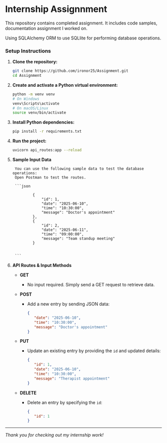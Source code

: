 # Internship Assignnment

This repository contains completed assignment. It includes code samples, documentation assignment I worked on.

Using SQLAlchemy ORM to use SQLlite for performing database operations.

### Setup Instructions

1. **Clone the repository:**
    ```bash
    git clone https://github.com/ironor25/Assignment.git
    cd Assignment
    ```

2. **Create and activate a Python virtual environment:**
    ```bash
    python -m venv venv
    # On Windows
    venv\Scripts\activate
    # On macOS/Linux
    source venv/bin/activate
    ```

3. **Install Python dependencies:**
    ```bash
    pip install -r requirements.txt
    ```


4. **Run the project:**
    ```bash
    uvicorn api_routes:app --reload
    ```

5. **Sample Input Data**

        You can use the following sample data to test the database operations:
        Open Postman to test the routes.

        ```json
        
                {
                    "id": 1,
                    "date": "2025-06-10",
                    "time": "10:30:00",
                    "message": "Doctor's appointment"
                },
                {
                    "id": 2,
                    "date": "2025-06-11",
                    "time": "09:00:00",
                    "message": "Team standup meeting"
                }
              
        
        ```
5. **API Routes & Input Methods**

    - **GET**
      - No input required. Simply send a GET request to retrieve data.

    - **POST**
      - Add a new entry by sending JSON data:
         ```json
         {
            "date": "2025-06-10",
            "time": "10:30:00",
            "message": "Doctor's appointment"
         }
         ```

    - **PUT**
      - Update an existing entry by providing the `id` and updated details:
         ```json
         {
            "id": 1,
            "date": "2025-06-10",
            "time": "10:30:00",
            "message": "Therapist appointment"
         }
         ```

    - **DELETE**
      - Delete an entry by specifying the `id`:
         ```json
         {
            "id": 1
         }
         ```

---

*Thank you for checking out my internship work!*